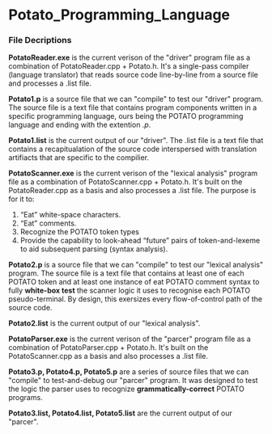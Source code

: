 # Potato_Programming_Language

### File Decriptions

**PotatoReader.exe** is the current verison of the "driver" program file as a combination of PotatoReader.cpp + Potato.h. It's a single-pass compiler (language translator) that reads source code line-by-line from a source file and processes a .list file.

**Potato1.p** is a source file that we can "compile" to test our "driver" program. The source file is a text file that contains program components written in a specific programming language, ours being the POTATO programming language and ending with the extention _.p_.

**Potato1.list** is the current output of our "driver". The .list file is a text file that contains a recapitualation of the source code interspersed with translation artifiacts that are specific to the compilier. 

**PotatoScanner.exe** is the current verison of the "lexical analysis" program file as a combination of PotatoScanner.cpp + Potato.h. It's built on the PotatoReader.cpp as a basis and also processes a .list file. The purpose is for it to:
1. “Eat” white-space characters.
2. “Eat” comments. 
3. Recognize the POTATO token types
4. Provide the capability to look-ahead “future” pairs of token-and-lexeme to aid subsequent parsing (syntax analysis).

**Potato2.p** is a source file that we can "compile" to test our "lexical analysis" program. The source file is a text file that contains at least one of each POTATO token and at least one instance of eat POTATO comment syntax to fully **white-box test** the scanner logic it uses to recognise each POTATO pseudo-terminal. By design, this exersizes every flow-of-control path of the source code.

**Potato2.list** is the current output of our "lexical analysis". 

**PotatoParser.exe** is the current verison of the "parcer" program file as a combination of PotatoParser.cpp + Potato.h. It's built on the PotatoScanner.cpp as a basis and also processes a .list file.

**Potato3.p, Potato4.p, Potato5.p** are a series of source files that we can "compile" to test-and-debug our "parcer" program. It was designed to test the logic the parser uses to recognize **grammatically-correct** POTATO programs.

**Potato3.list, Potato4.list, Potato5.list** are the current output of our "parcer". 
